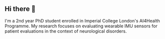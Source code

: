 ## Hi there 👋

I'm a 2nd year PhD student enrolled in Imperial College London's AI4Health Programme. My research focuses on evaluating wearable IMU sensors for patient evaluations in the context of neurological disorders. 
<!--
**gmathu5/gmathu5** is a ✨ _special_ ✨ repository because its `README.md` (this file) appears on your GitHub profile.

Here are some ideas to get you started:


